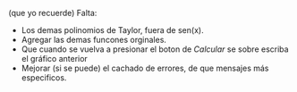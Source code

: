 (que yo recuerde) Falta:

- Los demas polinomios de Taylor, fuera de sen(x).
- Agregar las demas funcones orginales.
- Que cuando se vuelva a presionar el boton de _Calcular_ se sobre escriba el gráfico anterior
- Mejorar (si se puede) el cachado de errores, de que mensajes más especificos.